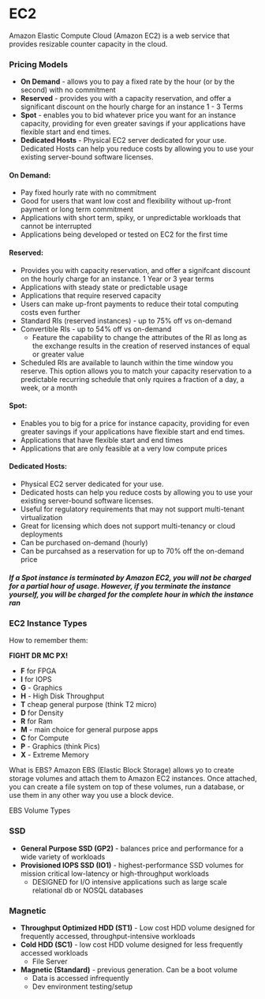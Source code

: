 # EC2 
Amazon Elastic Compute Cloud (Amazon EC2) is a web service that provides resizable counter capacity in the cloud. 

### Pricing Models
- **On Demand** - allows you to pay a fixed rate by the hour (or by the second) with no commitment
- **Reserved** - provides you with a capacity reservation, and offer a significant discount on the hourly charge for an instance 1 - 3 Terms
- **Spot** - enables you to bid whatever price you want for an instance capacity, providing for even greater savings if your applications have flexible start and end times.
- **Dedicated Hosts** - Physical EC2 server dedicated for your use. Dedicated Hosts can help you reduce costs by allowing you to use your existing server-bound software licenses.

#### On Demand: 
- Pay fixed hourly rate with no commitment
- Good for users that want low cost and flexibility without up-front payment or long term commitment
- Applications with short term, spiky, or unpredictable workloads that cannot be interrupted
- Applications being developed or tested on EC2 for the first time

#### Reserved: 
- Provides you with capacity reservation, and offer a signifcant discount on the hourly charge for an instance. 1 Year or 3 year terms
- Applications with steady state or predictable usage
- Applications that require reserved capacity
- Users can make up-front payments to reduce their total computing costs even further
- Standard RIs (reserved instances) - up to 75% off vs on-demand
- Convertible RIs - up to 54% off vs on-demand
    - Feature the capability to change the attributes of the RI as long as the exchange results in the creation of reserved instances of equal or greater value
- Scheduled RIs are available to launch within the time window you reserve. This option allows you to match your capacity reservation to a predictable recurring schedule that only rquires a fraction of a day, a week, or a month

#### Spot:
- Enables you to big for a price for instance capacity, providing for even greater savings if your applications have flexible start and end times.
- Applications that have flexible start and end times
- Applications that are only feasible at a very low compute prices

#### Dedicated Hosts: 
- Physical EC2 server dedicated for your use. 
- Dedicated hosts can help you reduce costs by allowing you to use your existing server-bound software licenses.
- Useful for regulatory requirements that may not support multi-tenant virtualization
- Great for licensing which does not support multi-tenancy or cloud deployments
- Can be purchased on-demand (hourly)
- Can be purcahsed as a reservation for up to 70% off the on-demand price


##### If a Spot instance is terminated by Amazon EC2, you will not be charged for a partial hour of usage. However, if you terminate the instance yourself, you will be charged for the complete hour in which the instance ran


### EC2 Instance Types
How to remember them:

**FIGHT DR MC PX!**

- **F** for FPGA
- **I** for IOPS
- **G** - Graphics
- **H** - High Disk Throughput
- **T** cheap general purpose (think T2 micro)
- **D** for Density
- **R** for Ram
- **M** - main choice for general purpose apps
- **C** for Compute
- **P**  - Graphics (think Pics)
- **X** - Extreme Memory

What is EBS?
Amazon EBS (Elastic Block Storage) allows yo to create storage volumes and attach them to Amazon EC2 instances. Once attached, you can create a file system on top of these volumes, run a database, or use them in any other way you use a block device.

EBS Volume Types
### SSD
- **General Purpose SSD (GP2)** - balances price and performance for a wide variety of workloads
-  **Provisioned IOPS SSD (IO1)** - highest-performance SSD volumes for mission critical low-latency or high-throughput workloads
	- DESIGNED for I/O intensive applications such as large scale relational db or NOSQL databases
### Magnetic
- **Throughput Optimized HDD (ST1)** - Low cost HDD volume designed for frequently accessed, throughput-intensive workloads
- **Cold HDD (SC1)** - low cost HDD volume designed for less frequently accessed workloads
	- File Server
- **Magnetic (Standard)** - previous generation. Can be a boot volume
	- Data is accessed infrequently 
	- Dev environment testing/setup


